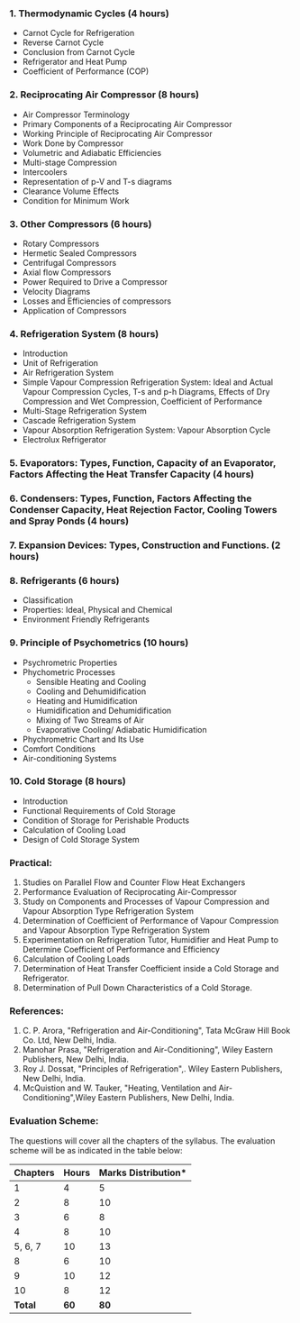 
### **1. Thermodynamic Cycles (4 hours)**

* Carnot Cycle for Refrigeration
* Reverse Carnot Cycle
* Conclusion from Carnot Cycle
* Refrigerator and Heat Pump
* Coefficient of Performance (COP)

### **2. Reciprocating Air Compressor (8 hours)**

* Air Compressor Terminology
* Primary Components of a Reciprocating Air Compressor
* Working Principle of Reciprocating Air Compressor
* Work Done by Compressor
* Volumetric and Adiabatic Efficiencies
* Multi-stage Compression
* Intercoolers
* Representation of p-V and T-s diagrams
* Clearance Volume Effects
* Condition for Minimum Work

### **3. Other Compressors (6 hours)**

* Rotary Compressors
* Hermetic Sealed Compressors
* Centrifugal Compressors
* Axial flow Compressors
* Power Required to Drive a Compressor
* Velocity Diagrams
* Losses and Efficiencies of compressors
* Application of Compressors

### **4. Refrigeration System (8 hours)**

* Introduction
* Unit of Refrigeration
* Air Refrigeration System
* Simple Vapour Compression Refrigeration System: Ideal and Actual Vapour Compression Cycles, T-s and p-h Diagrams, Effects of Dry Compression and Wet Compression, Coefficient of Performance
* Multi-Stage Refrigeration System
* Cascade Refrigeration System
* Vapour Absorption Refrigeration System: Vapour Absorption Cycle
* Electrolux Refrigerator

### **5. Evaporators: Types, Function, Capacity of an Evaporator, Factors Affecting the Heat Transfer Capacity (4 hours)**

### **6. Condensers: Types, Function, Factors Affecting the Condenser Capacity, Heat Rejection Factor, Cooling Towers and Spray Ponds (4 hours)**

### **7. Expansion Devices: Types, Construction and Functions. (2 hours)**

### **8. Refrigerants (6 hours)**

* Classification
* Properties: Ideal, Physical and Chemical
* Environment Friendly Refrigerants

### **9. Principle of Psychometrics (10 hours)**

* Psychrometric Properties
* Phychometric Processes
    * Sensible Heating and Cooling
    * Cooling and Dehumidification
    * Heating and Humidification
    * Humidification and Dehumidification
    * Mixing of Two Streams of Air
    * Evaporative Cooling/ Adiabatic Humidification
* Phychrometric Chart and Its Use
* Comfort Conditions
* Air-conditioning Systems

### **10. Cold Storage (8 hours)**

* Introduction
* Functional Requirements of Cold Storage
* Condition of Storage for Perishable Products
* Calculation of Cooling Load
* Design of Cold Storage System

### **Practical:**

1. Studies on Parallel Flow and Counter Flow Heat Exchangers
2. Performance Evaluation of Reciprocating Air-Compressor
3. Study on Components and Processes of Vapour Compression and Vapour Absorption Type Refrigeration System
4. Determination of Coefficient of Performance of Vapour Compression and Vapour Absorption Type Refrigeration System
5. Experimentation on Refrigeration Tutor, Humidifier and Heat Pump to Determine Coefficient of Performance and Efficiency
6. Calculation of Cooling Loads
7. Determination of Heat Transfer Coefficient inside a Cold Storage and Refrigerator.
8. Determination of Pull Down Characteristics of a Cold Storage.

### **References:**

1. C. P. Arora, "Refrigeration and Air-Conditioning", Tata McGraw Hill Book Co. Ltd, New Delhi, India.
2. Manohar Prasa, "Refrigeration and Air-Conditioning", Wiley Eastern Publishers, New Delhi, India.
3. Roy J. Dossat, "Principles of Refrigeration",. Wiley Eastern Publishers, New Delhi, India.
4. McQuistion and W. Tauker, "Heating, Ventilation and Air-Conditioning",Wiley Eastern Publishers, New Delhi, India.

### **Evaluation Scheme:**

The questions will cover all the chapters of the syllabus. The evaluation scheme will be as indicated in the table below:

| Chapters  | Hours  | Marks Distribution* |
| --------- | ------ | ------------------- |
| 1         | 4      | 5                   |
| 2         | 8      | 10                  |
| 3         | 6      | 8                   |
| 4         | 8      | 10                  |
| 5, 6, 7   | 10     | 13                  |
| 8         | 6      | 10                  |
| 9         | 10     | 12                  |
| 10        | 8      | 12                  |
| **Total** | **60** | **80**              |


